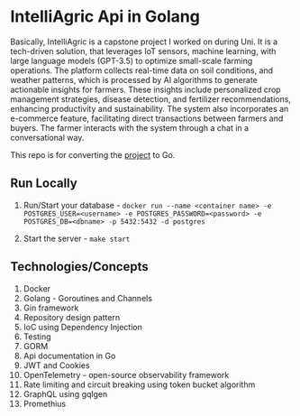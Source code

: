 # IntelliAgric Api in Golang

Basically, IntelliAgric is a capstone project I worked on during Uni. It is a tech-driven solution, that leverages IoT sensors, machine learning, with large language models (GPT-3.5) to optimize small-scale farming operations. The platform collects real-time data on soil conditions, and weather patterns, which is processed by AI algorithms to generate actionable insights for farmers. These insights include personalized crop management strategies, disease detection, and fertilizer recommendations, enhancing productivity and sustainability. The system also incorporates an e-commerce feature, facilitating direct transactions between farmers and buyers. The farmer interacts with the system through a chat in a conversational way. 

This repo is for converting the [project](https://github.com/tinotenda-alfaneti/intelliagric-capstone) to Go. 

## Run Locally

1. Run/Start your database - `docker run --name <container name> -e POSTGRES_USER=<username> -e POSTGRES_PASSWORD=<password> -e POSTGRES_DB=<dbname> -p 5432:5432 -d postgres`

2. Start the server -  `make start`



## Technologies/Concepts

1. Docker
2. Golang - Goroutines and Channels
3. Gin framework
4. Repository design pattern
5. IoC using Dependency Injection
6. Testing
7. GORM
8. Api documentation in Go
9. JWT and Cookies
10. OpenTelemetry - open-source observability framework
11. Rate limiting and circuit breaking using token bucket algorithm
12. GraphQL using gqlgen
23. Promethius
